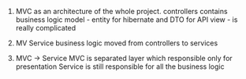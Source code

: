 1. MVC as an architecture of the whole project.
controllers contains business logic
model - entity for hibernate and DTO for API
view - is really complicated

2. MV Service
business logic moved from controllers to services

3. MVC -> Service
MVC is separated layer which responsible only for presentation
Service is still responsible for all the business logic
